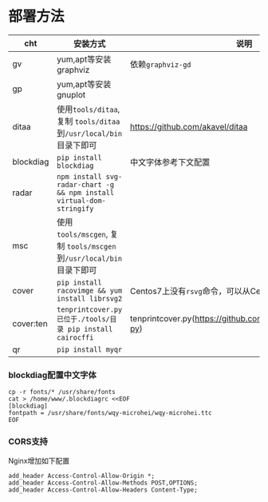 # 部署方法


| cht | 安装方式 | 说明 |
| -- | -- | -- |
|gv | yum,apt等安装graphviz | 依赖`graphviz-gd` |
|gp | yum,apt等安装gnuplot | |
|ditaa |使用`tools/ditaa`, 复制 `tools/ditaa`到`/usr/local/bin`目录下即可|https://github.com/akavel/ditaa|
|blockdiag |`pip install blockdiag` |中文字体参考下文配置 |
| radar |`npm install svg-radar-chart -g && npm install virtual-dom-stringify`||
|msc | 使用`tools/mscgen`, 复制 `tools/mscgen`到`/usr/local/bin`目录下即可||
|cover |`pip install racovimge && yum install librsvg2` |Centos7上没有`rsvg`命令，可以从Centos6直接拷贝过去|
|cover:ten |`tenprintcover.py已位于./tools/目录 pip install cairocffi` |tenprintcover.py(https://github.com/mgiraldo/tenprintcover-py)|
| qr |`pip install myqr` ||

### blockdiag配置中文字体
```
cp -r fonts/* /usr/share/fonts
cat > /home/www/.blockdiagrc <<EOF
[blockdiag]
fontpath = /usr/share/fonts/wqy-microhei/wqy-microhei.ttc
EOF
``` 

### CORS支持
Nginx增加如下配置

```
add_header Access-Control-Allow-Origin *;
add_header Access-Control-Allow-Methods POST,OPTIONS;
add_header Access-Control-Allow-Headers Content-Type;
```

